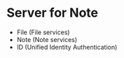 ﻿# Server for Note

- File (File services)
- Note (Note services)
- ID (Unified Identity Authentication)